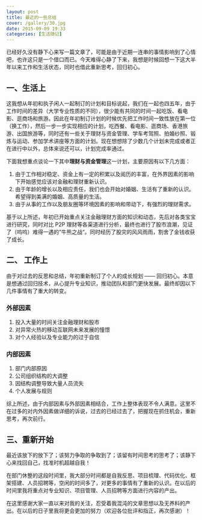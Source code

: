 ```yaml
---
layout: post
title: 最近的一些总结
cover: /gallery/30.jpg
date: 2015-09-09 19:33
categories: [生活随记]
---
```


已经好久没有静下心来写一篇文章了，可能是由于近期一连串的事情影响到了心情吧，也许这只是一个借口而已。今天难得心静了下来，我想是时候回想一下这大半年以来工作和生活状态，同时也借此重新思考，回归初心。

## 一、生活上

这我想从年初和执子闲人一起制订的计划和目标说起，我们在一起也四五年，由于工作时间的差异（大学专业性质的不同），很少能有共同的时间一起吃饭、看电影、逛商场和旅游。因此在年初制订计划的时候优先把工作时间一致性放在第一位（换工作），然后一步一步实现相应的计划，吃西餐、看电影、逛商场、香港旅游、出国旅游等，同时还有一些关于理财与资金管理、学车考驾照、拍婚纱照、锻炼与运动、参加学术讲座等方面的计划。现在想想除了少数几个计划未完成或者正在进行中以外，总体来说还可以，计划完成率通过。

下面我想重点谈论一下其中**理财与资金管理**这一计划，主要原因有以下几方面：

1. 由于工作相对稳定、资金上有一定的积累以及阅历的丰富，在外界因素的影响下开始感觉应该对金融和理财重新认识。
2. 由于年龄的增长以及相应责任，我们也会开始对婚姻、生活有了重新的认识。希望得到美满的婚姻、高质量的生活。
3. 由于从事的工作以及朋友圈等环境因素的影响和带动下，有强烈的理财需求。

基于以上所述，年初已开始重点关注金融理财方面的知识和动态，先后对各类宝宝进行研究，同时对比 P2P 理财等各渠道进行分析，最终也进行了股市浪潮，见证了（呜呜）难得一遇的”牛熊之战“。同时经历了股灾的风风雨雨，割舍了金钱收获了成长。

## 二、 工作上

由于对过去的反思和总结，年初重新制订了个人的成长规划 —— 回归初心。本意是想通过回归技术，从心提升专业知识，推动团队和部门更快发展。最终却因以下几件事情有了重大的转变。

### 外部因素

1. 投入大量的时间关注金融理财和股市
2. 对异常火热的移动互联网未来发展的憧憬
3. 对个人经验以及专业能力的过于自信

### 内部因素

1. 部门内部原因
2. 公司组织结构的大调整
3. 因结构调整导致大量人员流失
4. 个人发展与规则

综上所述，由于内部因素与外部因素相结合，工作上整体表现不令人满意。这里不在过多的对内外因素做详细的诉说，过去的已经过去了，把握现在抓住机会，重新思考，再次前行。

## 三、重新开始

最近该放下的放下了；该努力争取的争取到了；该留有时间思考的思考了；该静下心来找回自己，找准时机超越自我！

在部门休整的这段时间里，我大部分时间都是自我反思、项目梳理、代码优化、框架搭建、人员招聘等，空闲的时间多了，对更多的事情有了重新的认识。在以后的时间里我将重点对专业知识、项目管理、人员招聘等方面进行内容的产出。

在这里感谢大家一直以来对我的关注，忍受着我混沌的文章思想以及无养料的产出。在以后的日子里我将更会更加的努力（欢迎各位批评和指正，再次感谢）！
